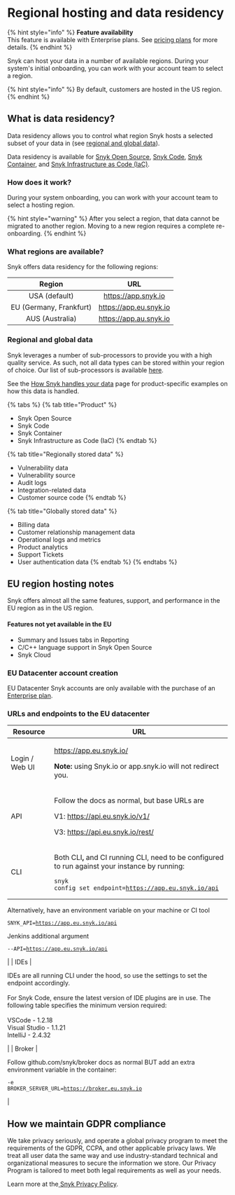 # Regional hosting and data residency

{% hint style="info" %}
**Feature availability**\
This feature is available with Enterprise plans. See [pricing plans](https://snyk.io/plans/) for more details.
{% endhint %}

Snyk can host your data in a number of available regions. During your system's initial onboarding, you can work with your account team to select a region.

{% hint style="info" %}
By default, customers are hosted in the US region.
{% endhint %}

## **What is data residency?**

Data residency allows you to control what region Snyk hosts a selected subset of your data in (see [regional and global data](data-residency-at-snyk.md#how-it-works)).

Data residency is available for [Snyk Open Source](../products/snyk-open-source/), [Snyk Code](../products/snyk-code/), [Snyk Container](../products/snyk-container/), and [Snyk Infrastructure as Code (IaC)](../products/snyk-infrastructure-as-code/).

### **How does it work?**

During your system onboarding, you can work with your account team to select a hosting region.&#x20;

{% hint style="warning" %}
After you select a region, that data cannot be migrated to another region. Moving to a new region requires a complete re-onboarding.
{% endhint %}

### **What regions are available?**

Snyk offers data residency for the following regions:

|          Region         |           URL          |
| :---------------------: | :--------------------: |
|      USA (default)      |   https://app.snyk.io  |
| EU (Germany, Frankfurt) | https://app.eu.snyk.io |
|     AUS (Australia)     | https://app.au.snyk.io |

### Regional and global data

Snyk leverages a number of sub-processors to provide you with a high quality service. As such, not all data types can be stored within your region of choice. Our list of sub-processors is available [here](https://snyk.io/policies/sub-processors/).

See the [How Snyk handles your data](https://docs.snyk.io/more-info/how-snyk-handles-your-data) page for product-specific examples on how this data is handled.

{% tabs %}
{% tab title="Product" %}
* Snyk Open Source&#x20;
* Snyk Code&#x20;
* Snyk Container&#x20;
* Snyk Infrastructure as Code (IaC)
{% endtab %}

{% tab title="Regionally stored data" %}
* Vulnerability data&#x20;
* Vulnerability source&#x20;
* Audit logs&#x20;
* Integration-related data&#x20;
* Customer source code
{% endtab %}

{% tab title="Globally stored data" %}
* Billing data&#x20;
* Customer relationship management data&#x20;
* Operational logs and metrics&#x20;
* Product analytics&#x20;
* Support Tickets&#x20;
* User authentication data
{% endtab %}
{% endtabs %}

## EU region hosting notes

Snyk offers almost all the same features, support, and performance in the EU region as in the US region.

#### Features not yet available in the EU

* Summary and Issues tabs in Reporting
* C/C++ language support in Snyk Open Source
* Snyk Cloud

### EU Datacenter account creation

EU Datacenter Snyk accounts are only available with the purchase of an [Enterprise plan](https://snyk.io/plans/).

### URLs and endpoints to the EU datacenter&#x20;

| Resource       | URL                                                                                                                                                                                                                                                                                                                                                                                                                                          |
| -------------- | -------------------------------------------------------------------------------------------------------------------------------------------------------------------------------------------------------------------------------------------------------------------------------------------------------------------------------------------------------------------------------------------------------------------------------------------- |
| Login / Web UI | <p><a href="https://app.eu.snyk.io/">https://app.eu.snyk.io/  </a><br></p><p><strong>Note:</strong> using Snyk.io or app.snyk.io will not redirect you.</p>                                                                                                                                                                                                                                                                                  |
| API            | <p>Follow the docs as normal, but base URLs are </p><p>V1: https://api.eu.snyk.io/v1/  </p><p>V3: https://api.eu.snyk.io/rest/</p>                                                                                                                                                                                                                                                                                                           |
| CLI            | <p></p><p>Both CLI<strong>,</strong> and CI running CLI, need to be configured to run against your instance by running:</p><pre><code>snyk config set endpoint=https://app.eu.snyk.io/api 
</code></pre><p>Alternatively, have an environment variable on your machine or CI tool</p><pre><code>SNYK_API=https://app.eu.snyk.io/api
</code></pre><p>Jenkins additional argument</p><pre><code>--API=https://app.eu.snyk.io/api
</code></pre> |
| IDEs           | <p>IDEs are all running CLI under the hood, so use the settings to set the endpoint accordingly.<br><br>For Snyk Code, ensure the latest version of IDE plugins are in use. The following table specifies the minimum version required:<br><br>VSCode - 1.2.18 <br>Visual Studio - 1.1.21<br>IntelliJ - 2.4.32</p>                                                                                                                           |
| Broker         | <p>Follow github.com/snyk/broker docs as normal BUT add an extra environment variable in the container:<br></p><p><code>-e BROKER_SERVER_URL=https://broker.eu.snyk.io</code></p>                                                                                                                                                                                                                                                            |

## **How we maintain GDPR compliance**

We take privacy seriously, and operate a global privacy program to meet the requirements of the GDPR, CCPA, and other applicable privacy laws. We treat all user data the same way and use industry-standard technical and organizational measures to secure the information we store. Our Privacy Program is tailored to meet both legal requirements as well as your needs.

Learn more at the[ ](https://www.atlassian.com/trust/privacy)[Snyk Privacy Policy](https://snyk.io/policies/privacy/).
